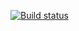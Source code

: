 [![Build status](https://ci.appveyor.com/api/projects/status/5lhchvtjvk4xi10v?svg=true)](https://ci.appveyor.com/project/Inavono4ka/bdd)
